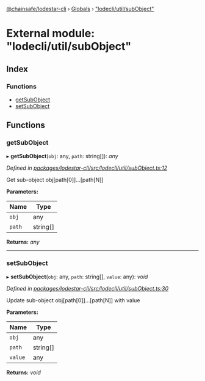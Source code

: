 [@chainsafe/lodestar-cli](../README.md) › [Globals](../globals.md) › ["lodecli/util/subObject"](_lodecli_util_subobject_.md)

# External module: "lodecli/util/subObject"

## Index

### Functions

* [getSubObject](_lodecli_util_subobject_.md#getsubobject)
* [setSubObject](_lodecli_util_subobject_.md#setsubobject)

## Functions

###  getSubObject

▸ **getSubObject**(`obj`: any, `path`: string[]): *any*

*Defined in [packages/lodestar-cli/src/lodecli/util/subObject.ts:12](https://github.com/ChainSafe/lodestar/blob/14ce11e45/packages/lodestar-cli/src/lodecli/util/subObject.ts#L12)*

Get sub-object obj[path[0]]...[path[N]]

**Parameters:**

Name | Type |
------ | ------ |
`obj` | any |
`path` | string[] |

**Returns:** *any*

___

###  setSubObject

▸ **setSubObject**(`obj`: any, `path`: string[], `value`: any): *void*

*Defined in [packages/lodestar-cli/src/lodecli/util/subObject.ts:30](https://github.com/ChainSafe/lodestar/blob/14ce11e45/packages/lodestar-cli/src/lodecli/util/subObject.ts#L30)*

Update sub-object obj[path[0]]...[path[N]] with value

**Parameters:**

Name | Type |
------ | ------ |
`obj` | any |
`path` | string[] |
`value` | any |

**Returns:** *void*
